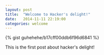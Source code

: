 ```yaml
---
layout: post
title:  "Welcome to Hacker's delight!"
date:   2014-11-11 22:19:00
categories: welcome
---
```


{% gist guhehehe/b17cff00ddb6f96d6841 %}

This is the first post about hacker's delight!